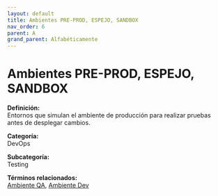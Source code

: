 ```yaml
---
layout: default
title: Ambientes PRE-PROD, ESPEJO, SANDBOX
nav_order: 6
parent: A
grand_parent: Alfabéticamente
---
```


# Ambientes PRE-PROD, ESPEJO, SANDBOX

**Definición:**  
Entornos que simulan el ambiente de producción para realizar pruebas antes de desplegar cambios.

**Categoría:**  
DevOps  

**Subcategoría:**  
Testing

**Términos relacionados:**  
[Ambiente QA](https://maleniski.github.io/diccionario-angl-tec-mx/docs/alfabeticamente/A/ambiente-qa.html), [Ambiente Dev](https://maleniski.github.io/diccionario-angl-tec-mx/docs/alfabeticamente/A/ambiente-dev.html)
